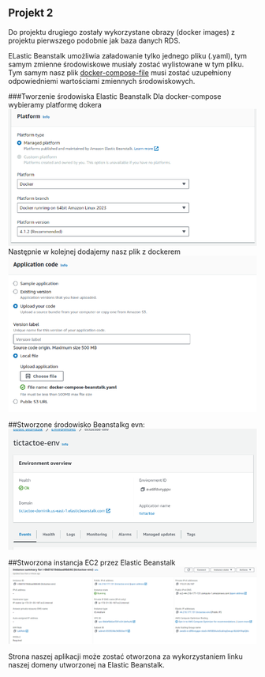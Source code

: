 ## Projekt 2
Do projektu drugiego zostały wykorzystane obrazy (docker images) z projektu pierwszego podobnie jak baza danych RDS.

ELastic Beanstalk umożliwia załadowanie tylko jednego pliku (.yaml), tym samym zmienne środowiskowe musiały zostać wylistowane w tym pliku. Tym samym nasz plik [docker-compose-file](docker-compose.yaml) musi zostać uzupełniony odpowiedniemi wartościami zmiennych środowiskowych. 

###Tworzenie środowiska Elastic Beanstalk
Dla docker-compose wybieramy platformę dokera
![platform_docker.png](images/konfiguracja2.png)
Następnie w kolejnej dodajemy nasz plik z dockerem
![application_code.png](images/konfiguracja3.png)

##Stworzone środowisko Beanstalkg evn:
![beanstalk_env](images/gotowe_srodowisko.png)

##Stworzona instancja EC2 przez Elastic Beanstalk
![ec2_instance](images/ec2_gotowe.png)

Strona naszej aplikacji może zostać otworzona za wykorzystaniem linku naszej domeny utworzonej na Elastic Beanstalk.
